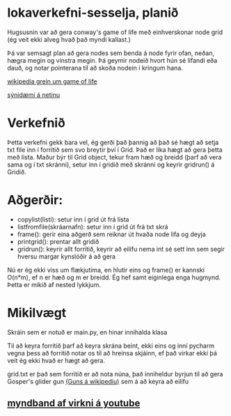 # lokaverkefni-sesselja, planið

Hugsusnin var að gera conway's game of life með einhverskonar node grid (ég veit ekki alveg hvað það myndi kallast.)

Þá var semsagt plan að gera nodes sem benda á node fyrir ofan, neðan, hægra megin og vinstra megin. Þá geymir nodeið hvort hún sé lifandi eða dauð, og notar pointerana til að skoða nodein í kringum hana.

[wikipedia grein um game of life](https://en.wikipedia.org/wiki/Conway%27s_Game_of_Life)

[sýnidæmi á netinu](https://playgameoflife.com/)

# Verkefnið

Þetta verkefni gekk bara vel, ég gerði það þannig að það sé hægt að setja txt file inn í forritið sem svo breytir því í Grid. 
Það er líka hægt að gera þetta með lista. Maður býr til Grid object, tekur fram hæð og breidd (þarf að vera sama og í txt skránni), setur inn í gridið með skránni og keyrir gridrun() á Gridið.

# Aðgerðir:
- copylist(listi): setur inn í grid út frá lista
- listfromfile(skráarnafn): setur inn í grid út frá txt skrá
- frame(): gerir eina aðgerð sem reiknar út hvaða node lifa og deyja
- printgrid(): prentar allt gridið
- gridrun(): keyrir allt forritið, keyrir að eilífu nema int sé sett inn sem segir hversu margar kynslóðir á að gera

Nú er ég ekki viss um flækjutíma, en hlutir eins og frame() er kannski O(n*m), ef n er hæð og m er breidd. Ég hef samt eiginlega enga hugmynd.
Þetta er mikið af nested lykkjum.

# Mikilvægt

Skráin sem er notuð er main.py, en hinar innihalda klasa

Til að keyra forritið þarf að keyra skrána beint, ekki eins og inní pycharm vegna þess að forritið notar os til að hreinsa skjáinn, ef það virkar ekki þá veit ég ekki hvað er hægt að gera.

grid.txt er það sem forritið er að nota núna, það inniheldur byrjun til að gera Gosper's glider gun [(Guns á wikipediu)](https://en.wikipedia.org/wiki/Gun_(cellular_automaton)) sem á að keyra að eilífu


## [myndband af virkni á youtube](https://youtu.be/sXCa4cFo-HI)